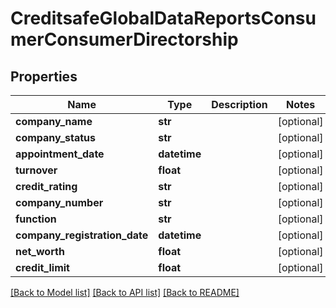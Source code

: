 # CreditsafeGlobalDataReportsConsumerConsumerDirectorship

## Properties
Name | Type | Description | Notes
------------ | ------------- | ------------- | -------------
**company_name** | **str** |  | [optional] 
**company_status** | **str** |  | [optional] 
**appointment_date** | **datetime** |  | [optional] 
**turnover** | **float** |  | [optional] 
**credit_rating** | **str** |  | [optional] 
**company_number** | **str** |  | [optional] 
**function** | **str** |  | [optional] 
**company_registration_date** | **datetime** |  | [optional] 
**net_worth** | **float** |  | [optional] 
**credit_limit** | **float** |  | [optional] 

[[Back to Model list]](../README.md#documentation-for-models) [[Back to API list]](../README.md#documentation-for-api-endpoints) [[Back to README]](../README.md)

